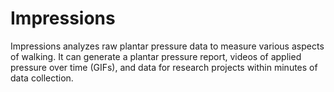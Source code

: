 # Impressions
Impressions analyzes raw plantar pressure data to measure various aspects of walking. It can generate a plantar pressure report, videos of applied pressure over time (GIFs), and data for research projects within minutes of data collection.

